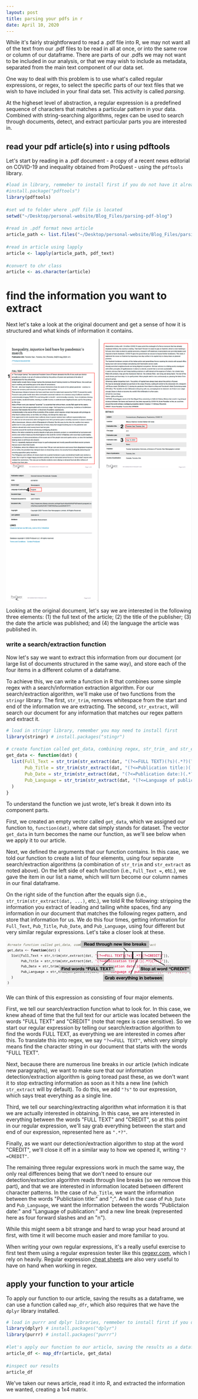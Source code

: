 ```yaml
---
layout: post
title: parsing your pdfs in r
date: April 10, 2020
---
```


While it's fairly straightforward to read a .pdf file into R, we may not want all of the text from our .pdf files to be read in all at once, or into the same row or column of our dataframe. There are parts of our .pdfs we may not want to be included in our analysis, or that we may wish to include as metadata, separated from the main text component of our data set. 

One way to deal with this problem is to use what's called regular expressions, or regex, to select the specific parts of our text files that we wish to have included in your final data set. This activity is called *parsing*. 

At the higheset level of abstraction, a regular expression is a predefined sequence of characters that matches a particular pattern in your data. Combined with string-searching algorithms, regex can be used to search through documents, detect, and extract particular parts you are interested in.

## read your pdf article(s) into r using pdftools 

Let's start by reading in a .pdf document - a copy of a recent news editorial on COVID-19 and inequality obtained from ProQuest - using the `pdftools` library.

```r
#load in library, remmeber to install first if you do not have it already
#install.package("pdftools")
library(pdftools)

#set wd to folder where .pdf file is located
setwd("~/Desktop/personal-website/Blog_Files/parsing-pdf-blog")

#read in .pdf format news article
article_path <- list.files("~/Desktop/personal-website/Blog_Files/parsing-pdf-blog/", pattern = "pdf$")

#read in article using lapply
article <- lapply(article_path, pdf_text)

#convert to chr class
article <- as.character(article)
```

# find the information you want to extract

Next let's take a look at the original document and get a sense of how it is structured and what kinds of information it contains. 

![](/images/2020-04-10-parsing-your-pdfs-in-R/news-article.png)
![](/images/2020-04-10-parsing-your-pdfs-in-R/news-article-2.png)

Looking at the original document, let's say we are interested in the following three elements: (1) the full text of the article; (2) the title of the publisher; (3) the date the article was published; and (4) the language the article was published in. 

### write a search/extraction function
Now let's say we want to extract this information from our document (or large list of documents structured in the same way), and store each of the four items in a different column of a dataframe. 

To achieve this, we can write a function in R that combines some simple regex with a search/information extraction algorithm. For our search/extraction algorithm, we'll make use of two functions from the `stringr` library. The first, `str_trim`, removes whitespace from the start and end of the information we are extracting. The second, `str_extract`, will search our document for any information that matches our regex pattern and extract it. 

```r
# load in stringr library, remember you may need to install first
library(stringr) # install.packages("stingr")

# create function called get_data, combining regex, str_trim_ and str_extract
get_data <- function(dat) {
  list(Full_Text = str_trim(str_extract(dat, "(?<=FULL TEXT)(?s)(.*?)(?=CREDIT)")),
       Pub_Title = str_trim(str_extract(dat, "(?<=Publication title:)(.*?)(?=;)")),
       Pub_Date = str_trim(str_extract(dat, "(?<=Publication date:)(.*?)(?=\\\\n)")),
       Pub_Language = str_trim(str_extract(dat, "(?<=Language of publication:)(.*?)(?=\\\\n)"))
  )
}
```

To understand the function we just wrote, let's break it down into its component parts. 

First, we created an empty vector called `get_data`, which we assigned our function to, `function(dat)`, where dat simply stands for dataset. The vector `get_data` in turn becomes the name our function, as we'll see below when we apply it to our article. 

Next, we defined the arguments that our function contains. In this case, we told our function to create a list of four elements, using four separate search/extraction algorithms (a combination of `str_trim` and `str_extract` as noted above). 
On the left side of each function (i.e., `Full_Text =`, etc.), we gave the item in our list a name, which will turn become our column names in our final dataframe. 

On the right side of the function after the equals sign (i.e., `str_trim(str_extract(dat, ...)`, etc.), we told R the following: stripping the information you extract of leading and tailing white spaces, find any information in our document that matches the following regex pattern, and store that information for us. We do this four times, getting information for `Full_Text`, `Pub_Title`, `Pub_Date`, and `Pub_Language`, using four different but very similar regular expressions. Let's take a closer look at these.

![](/images/2020-04-10-parsing-your-pdfs-in-R/regex-annotated.png)

We can think of this expression as consisting of four major elements. 

First, we tell our search/extraction function what to look for. In this case, we knew ahead of time that the full text for our article was located between the words "FULL TEXT" and "CREDIT" (note that regex is case sensitive). So we start our regular expression by telling our search/extraction algorithm to find the words FULL TEXT, as everything we are interested in comes after this. To translate this into regex, we say `"?<=FULL TEXT"`, which very simply means find the character string in our document that starts with the words "FULL TEXT". 

Next, because there are numerous line breaks in our article (which indicate new paragraphs), we want to make sure that our information detection/extraction algorithm is going toread past these, as we don't want it to stop extracting information as soon as it hits a new line (which `str_extract` will by default). To do this, we add `"?s"` to our expression, which says treat everything as a single line.

Third, we tell our searching/extracting algorithm what information it is that we are actually interested in obtaining. In this case, we are interested in everything between the words "FULL TEXT" and "CREDIT", so at this point in our regular expression, we'll say grab everything between the start and end of our expression, represented here as `".*?"`. 

Finally, as we want our detection/extraction algorithm to stop at the word "CREDIT", we'll close it off in a similar way to how we opened it, writing `"?=CREDIT"`.

The remaining three regular expressions work in much the same way, the only real differences being that we don't need to ensure our detection/extraction algorithm reads through line breaks (so we remove this part), and that we are interested in information located between different character patterns. In the case of `Pub_Title`, we want the information between the words "Publictaion title:" and ";". And in the case of `Pub_Date` and `Pub_Language`, we want the information between the words "Publictaion date:" and "Language of publication:" and a new line break (represented here as four forward slashes and an "n").

While this might seem a bit strange and hard to wrap your head around at first, with time it will become much easier and more familiar to you. 

When writing your own regular expressions, it's a really useful exercise to first test them using a regular expression tester like this [regexr.com](https://regexr.com/), which I rely on heavily. Regular expression [cheat sheets](https://www.rexegg.com/regex-quickstart.html) are also very useful to have on hand when working in regex.

## apply your function to your article

To apply our function to our article, saving the results as a dataframe, we can use a function called `map_dfr`, which also requires that we have the `dplyr` library installed. 

```r
# load in purrr and dplyr libraries, remmeber to install first if you don't have them
library(dplyr) # install.packages("dplyr")
library(purrr) # install.packages("purrr")

#let's apply our function to our article, saving the results as a dataframe using the map_dfr function
article_df <- map_dfr(article, get_data)

#inspect our results
article_df
```

We've taken our news article, read it into R, and extracted the information we wanted, creating a 1x4 matrix.